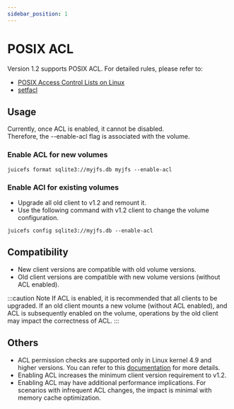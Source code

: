 ```yaml
---
sidebar_position: 1
---
```


# POSIX ACL

Version 1.2 supports POSIX ACL. For detailed rules, please refer to:

- [POSIX Access Control Lists on Linux](https://www.usenix.org/legacy/publications/library/proceedings/usenix03/tech/freenix03/full_papers/gruenbacher/gruenbacher_html/main.html)
- [setfacl](https://linux.die.net/man/1/setfacl)

## Usage

<!-- markdownlint-disable MD044 enhanced-proper-names -->

Currently, once ACL is enabled, it cannot be disabled.  
Therefore, the --enable-acl flag is associated with the volume.

### Enable ACL for new volumes

```shell
juicefs format sqlite3://myjfs.db myjfs --enable-acl
```

### Enable ACl for existing volumes

- Upgrade all old client to v1.2 and remount it.
- Use the following command with v1.2 client to change the volume configuration.

```shell
juicefs config sqlite3://myjfs.db --enable-acl
```

<!-- markdownlint-enable MD044 enhanced-proper-names -->

## Compatibility

- New client versions are compatible with old volume versions.
- Old client versions are compatible with new volume versions (without ACL enabled).

:::caution Note
If ACL is enabled, it is recommended that all clients to be upgraded.
If an old client mounts a new volume (without ACL enabled),
and ACL is subsequently enabled on the volume,
operations by the old client may impact the correctness of ACL.
:::

## Others

- ACL permission checks are supported only in Linux kernel 4.9 and higher versions. You can refer to this [documentation](https://lkml.iu.edu/hypermail/linux/kernel/1610.0/01531.html) for more details.
- Enabling ACL increases the minimum client version requirement to v1.2.
- Enabling ACL may have additional performance implications.
For scenarios with infrequent ACL changes,
the impact is minimal with memory cache optimization.
